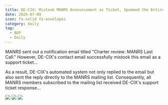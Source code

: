 ```yaml
---
title: DE-CIX: Mistook MANRS Announcement as Ticket, Spammed the Entire Mailing List
date: 2025-07-09
icon: fa-solid fa-envelopes
category: daily
tag:
  - BGP
  - Daily
---
```


MANRS sent out a notification email titled "Charter review: MANRS Last Call." However, DE-CIX's contact email successfully mistook this email as a support ticket...

As a result, DE-CIX's automated system not only replied to the email but also sent the reply directly to the MANRS mailing list. Consequently, all MANRS members subscribed to the mailing list received DE-CIX's support ticket response...

![](https://s3.pysio.online/cdn-cgi/image/f=avif,onerror=redirect,slow-connection-quality=50/https://s3.pysio.online/pysioimages/decix1.png)
![](https://s3.pysio.online/cdn-cgi/image/f=avif,onerror=redirect,slow-connection-quality=50/https://s3.pysio.online/pysioimages/decix2.png)
![](https://s3.pysio.online/cdn-cgi/image/f=avif,onerror=redirect,slow-connection-quality=50/https://s3.pysio.online/pysioimages/decix3.png)